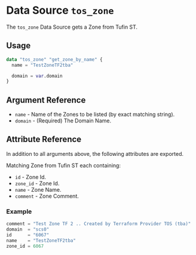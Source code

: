 # Data Source `tos_zone`

The `tos_zone` Data Source gets a Zone from Tufin ST.

## Usage

```terraform
data "tos_zone" "get_zone_by_name" {
  name = "TestZoneTF2tba"

  domain = var.domain
}

```

## Argument Reference

* `name` - Name of the Zones to be listed (by exact matching string).
* `domain` - (Required) The Domain Name.

## Attribute Reference

In addition to all arguments above, the following attributes are exported.

Matching Zone from Tufin ST each containing:

* `id` - Zone Id.
* `zone_id` - Zone Id.
* `name` - Zone Name.
* `comment` - Zone Comment.

### Example

```terraform
comment = "Test Zone TF 2 .. Created by Terraform Provider TOS (tba)"
domain  = "scs0"
id      = "6067"
name    = "TestZoneTF2tba"
zone_id = 6067
```
